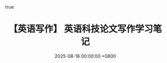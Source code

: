 ---
title: 【英语写作】 英语科技论文写作学习笔记
date: 2025-08-16 00:00:00 +0800
description: 科研论文的英语写作方法和中文写作方法很不一样，而且科技文献写作与日常交流用的语言也有不同的风格，这里记录一下协作学习。
categories: [Non-Technical, Notes]
tags: [non-technical, study notes]     # TAG names should always be lowercase
toc: true
# comments: true
pin: false
math: true
mermaid: true
# media_subpath: /assets
published: true
sitemap: false
image:
  path: assets/img/covers/bodie_nc.png
  alt: 灯塔啊，请指引我在黑夜中前行。
---